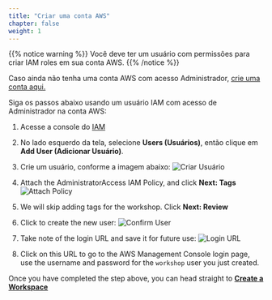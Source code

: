 ```yaml
---
title: "Criar uma conta AWS"
chapter: false
weight: 1
---
```


{{% notice warning %}}
Você deve ter um usuário com permissões para criar IAM roles em sua conta AWS.
{{% /notice %}}

Caso ainda não tenha uma conta AWS com acesso Administrador, [crie uma conta aqui.](https://aws.amazon.com/getting-started/)

Siga os passos abaixo usando um usuário IAM com acesso de Administrador na conta AWS:

1. Acesse a console do [IAM](https://console.aws.amazon.com/iam/home?#/users$new)

2. No lado esquerdo da tela, selecione **Users (Usuários)**, então clique em **Add User (Adicionar Usuário)**.

3. Crie um usuário, conforme a imagem abaixo:
![Criar Usuário](/images/iam-1-create-user.png)

1. Attach the AdministratorAccess IAM Policy, and click **Next: Tags**
![Attach Policy](/images/iam-2-attach-policy.png)

1. We will skip adding tags for the workshop. Click **Next: Review**

1. Click to create the new user:
![Confirm User](/images/iam-3-create-user.png)

1. Take note of the login URL and save it for future use:
![Login URL](/images/iam-4-save-url.png)

1. Click on this URL to go to the AWS Management Console login page, use the username and password for the `workshop` user you just created.

Once you have completed the step above, you can head straight to [**Create a Workspace**](../../workspace/workspace)